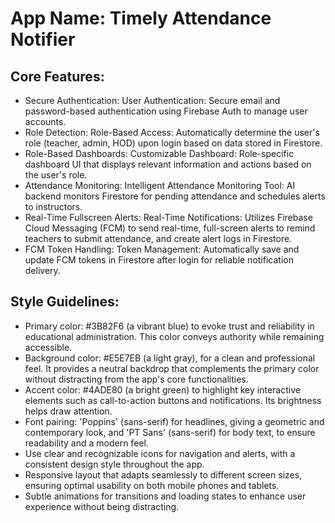 # **App Name**: Timely Attendance Notifier

## Core Features:

- Secure Authentication: User Authentication: Secure email and password-based authentication using Firebase Auth to manage user accounts.
- Role Detection: Role-Based Access: Automatically determine the user's role (teacher, admin, HOD) upon login based on data stored in Firestore.
- Role-Based Dashboards: Customizable Dashboard: Role-specific dashboard UI that displays relevant information and actions based on the user's role.
- Attendance Monitoring: Intelligent Attendance Monitoring Tool: AI backend monitors Firestore for pending attendance and schedules alerts to instructors.
- Real-Time Fullscreen Alerts: Real-Time Notifications: Utilizes Firebase Cloud Messaging (FCM) to send real-time, full-screen alerts to remind teachers to submit attendance, and create alert logs in Firestore.
- FCM Token Handling: Token Management: Automatically save and update FCM tokens in Firestore after login for reliable notification delivery.

## Style Guidelines:

- Primary color: #3B82F6 (a vibrant blue) to evoke trust and reliability in educational administration. This color conveys authority while remaining accessible.
- Background color: #E5E7EB (a light gray), for a clean and professional feel. It provides a neutral backdrop that complements the primary color without distracting from the app's core functionalities.
- Accent color: #4ADE80 (a bright green) to highlight key interactive elements such as call-to-action buttons and notifications. Its brightness helps draw attention.
- Font pairing: 'Poppins' (sans-serif) for headlines, giving a geometric and contemporary look, and 'PT Sans' (sans-serif) for body text, to ensure readability and a modern feel.
- Use clear and recognizable icons for navigation and alerts, with a consistent design style throughout the app.
- Responsive layout that adapts seamlessly to different screen sizes, ensuring optimal usability on both mobile phones and tablets.
- Subtle animations for transitions and loading states to enhance user experience without being distracting.